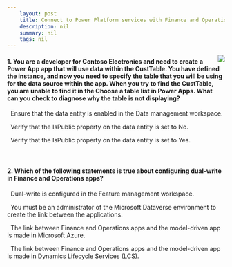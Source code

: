 ```yaml
---
    layout: post
    title: Connect to Power Platform services with Finance and Operations apps  
    description: nil
    summary: nil
    tags: nil
---
```



 <a target="_blank" href="https://docs.microsoft.com/en-us/learn/modules/connect-power-platform-finance-operations/3-check/"><i class="fas fa-external-link-alt"></i> </a>
 <img align="right" src="https://docs.microsoft.com/en-us/learn/achievements/connect-power-platform-dynamics-365-finance-operations.svg">
####  1. You are a developer for Contoso Electronics and need to create a Power App app that will use data within the CustTable. You have defined the instance, and now you need to specify the table that you will be using for the data source within the app. When you try to find the CustTable, you are unable to find it in the Choose a table list in Power Apps. What can you check to diagnose why the table is not displaying?


<i class='far fa-square'></i> &nbsp;&nbsp;Ensure that the data entity is enabled in the Data management workspace.

<i class='far fa-square'></i> &nbsp;&nbsp;Verify that the IsPublic property on the data entity is set to No.

<i class='fas fa-check-square' style='color: Dodgerblue;'></i> &nbsp;&nbsp;Verify that the IsPublic property on the data entity is set to Yes.
<br />
<br />
<br />

####  2. Which of the following statements is true about configuring dual-write in Finance and Operations apps?


<i class='far fa-square'></i> &nbsp;&nbsp;Dual-write is configured in the Feature management workspace.

<i class='fas fa-check-square' style='color: Dodgerblue;'></i> &nbsp;&nbsp;You must be an administrator of the Microsoft Dataverse environment to create the link between the applications.

<i class='far fa-square'></i> &nbsp;&nbsp;The link between Finance and Operations apps and the model-driven app is made in Microsoft Azure.

<i class='far fa-square'></i> &nbsp;&nbsp;The link between Finance and Operations apps and the model-driven app is made in Dynamics Lifecycle Services (LCS).
<br />
<br />
<br />
